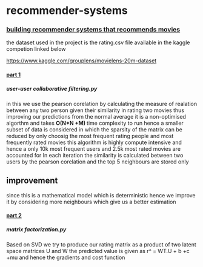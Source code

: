 # recommender-systems
<h3><u>building recommender systems that recommends movies</u></h3>

the dataset used in the project is the rating.csv file available in the kaggle competion linked below

https://www.kaggle.com/grouplens/movielens-20m-dataset
<u><h4>part 1</h4></u>
<h5>user-user collaborative filtering.py</h4>

in this we use the pearson corelation by calculating the measure of realation between any two person given their similarity in rating two movies thus improving our predictions from the normal average it is a non-optimised algorthm and takes <B>O(N*N +M) </B>time complexity to run hence a smaller subset of data  is considered in which the sparsity of the matrix can be reduced by only choosig the most frequent rating people and most frequently rated movies
this algorithm is highly compute intensive and hence a only 10k most frequent users and 2.5k most rated movies are accounted for 
In each iteration the similarity is calculated between two users by the pearson corelation and the top 5 neighbours are stored only

## improvement 
since this is a mathematical model which is deterministic hence we improve it by considering more neighbours which give us a better estimation

<u><h4>part 2</h4></u>
<h5>matrix factorization.py</h4>
Based on SVD we try to produce our rating matrix as a product of two latent space matrices U and W 
the predicted value is given as r^  = WT.U + b +c +mu
and hence the gradients and cost function
